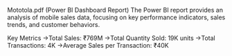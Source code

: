 Mototola.pdf (Power BI Dashboard Report)
The Power BI report provides an analysis of mobile sales data, focusing on key performance indicators, sales trends, and customer behaviors.

Key Metrics
->Total Sales: ₹769M
->Total Quantity Sold: 19K units
->Total Transactions: 4K
->Average Sales per Transaction: ₹40K
 

